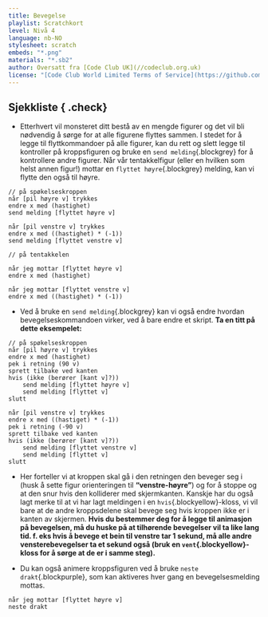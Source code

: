```yaml
---
title: Bevegelse
playlist: Scratchkort
level: Nivå 4
language: nb-NO
stylesheet: scratch
embeds: "*.png"
materials: "*.sb2"
author: Oversatt fra [Code Club UK](//codeclub.org.uk)
license: "[Code Club World Limited Terms of Service](https://github.com/CodeClub/scratch-curriculum/blob/master/LICENSE.md)"
---
```


## Sjekkliste { .check}

+ Etterhvert vil monsteret ditt bestå av en mengde figurer og det vil bli nødvendig å sørge for at
 alle figurene flyttes sammen. I stedet for å legge til flyttkommandoer på alle
 figurer, kan du rett og slett legge til kontroller på kroppsfiguren og bruke en `send melding`{.blockgrey}
 for å kontrollere andre figurer.  Når vår tentakkelfigur (eller en hvilken som helst annen
 figur!) mottar en `flyttet høyre`{.blockgrey} melding, kan vi flytte den også til høyre.

```blocks
// på spøkelseskroppen
når [pil høyre v] trykkes
endre x med (hastighet)
send melding [flyttet høyre v]

når [pil venstre v] trykkes
endre x med ((hastighet) * (-1))
send melding [flyttet venstre v]
```

```blocks
// på tentakkelen

når jeg mottar [flyttet høyre v]
endre x med (hastighet)

når jeg mottar [flyttet venstre v]
endre x med ((hastighet) * (-1))
```

+ Ved å bruke en `send melding`{.blockgrey} kan vi også endre hvordan bevegelseskommandoen
 virker, ved å bare endre et skript. **Ta en titt på dette eksempelet:**

```blocks
// på spøkelseskroppen
når [pil høyre v] trykkes
endre x med (hastighet)
pek i retning (90 v)
sprett tilbake ved kanten
hvis (ikke (berører [kant v]?))
	send melding [flyttet høyre v]
	send melding [flyttet v]
slutt

når [pil venstre v] trykkes
endre x med ((hastiget) * (-1))
pek i retning (-90 v)
sprett tilbake ved kanten
hvis (ikke (berører [kant v]?))
	send melding [flyttet venstre v]
	send melding [flyttet v]
slutt
```

+ Her forteller vi at kroppen skal gå i den retningen den beveger seg i (husk å sette figur orienteringen
  til **“venstre-høyre”**) og for å stoppe og at den snur hvis den kolliderer med skjermkanten. Kanskje har du også
  lagt merke til at vi har lagt meldingen i en `hvis`{.blockyellow}-kloss, vi vil bare at de andre kroppsdelene
  skal bevege seg hvis kroppen ikke er i kanten av skjermen. **Hvis du bestemmer deg for å legge til animasjon på
  bevegelsen, må du huske på at tilhørende bevegelser vil ta like lang tid. f. eks hvis å bevege et bein
  til venstre tar 1 sekund, må alle andre vensterebevegelser ta et sekund også (bruk en `vent`{.blockyellow}-kloss
  for å sørge at de er i samme steg).**

+ Du kan også animere kroppsfiguren ved å bruke `neste drakt`{.blockpurple}, som kan aktiveres hver gang en
  bevegelsesmelding mottas.

```blocks
når jeg mottar [flyttet høyre v]
neste drakt
```

